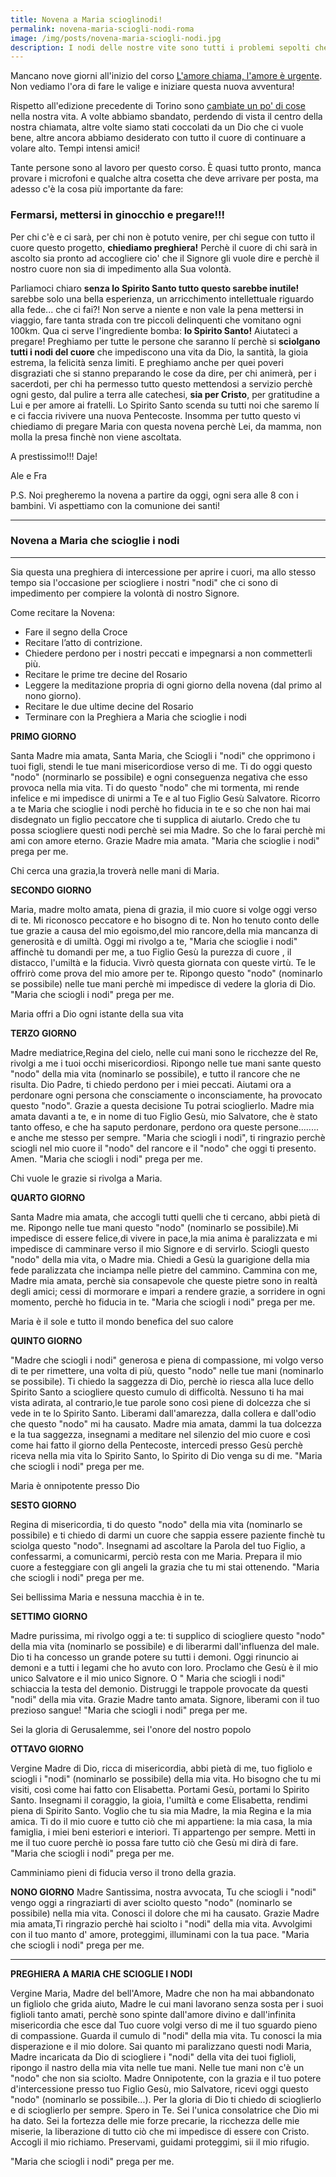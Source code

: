 ```yaml
---
title: Novena a Maria scioglinodi!
permalink: novena-maria-sciogli-nodi-roma
image: /img/posts/novena-maria-sciogli-nodi.jpg
description: I nodi delle nostre vite sono tutti i problemi sepolti che portiamo avanti negli anni, che non sappiamo come risolvere, ma che ci impediscono di accogliere pienamente la chiamata che il Signore oggi stesso ci fa. La preghiera e l'abbandono sono la cura!
---
```


Mancano nove giorni all'inizio del corso [L'amore chiama, l'amore è urgente](http://5p2p.it/l-amore-chiama-l-amore-e-urgente/). Non vediamo l'ora di fare le valige e iniziare questa nuova avventura!

Rispetto all'edizione precedente di Torino sono [cambiate un po' di cose](http://5p2p.it/dove-lui-ci-indichera) nella nostra vita. A volte abbiamo sbandato, perdendo di vista il centro della nostra chiamata, altre volte siamo stati coccolati da un Dio che ci vuole bene, altre ancora abbiamo desiderato con tutto il cuore di continuare a volare alto. Tempi intensi amici!

Tante persone sono al lavoro per questo corso. È quasi tutto pronto, manca provare i microfoni e qualche altra cosetta che deve arrivare per posta, ma adesso c'è la cosa più importante da fare:

### Fermarsi, mettersi in ginocchio e pregare!!!

Per chi c'è e ci sarà, per chi non è potuto venire, per chi segue con tutto il cuore  questo progetto, **chiediamo preghiera!** Perchè il cuore di chi sarà in ascolto sia pronto ad accogliere cio' che il Signore gli vuole dire  e perchè il nostro cuore non sia di impedimento  alla Sua volontà.

Parliamoci chiaro **senza lo Spirito Santo tutto questo sarebbe inutile!** sarebbe solo una bella esperienza, un arricchimento intellettuale riguardo alla fede... che ci fai?! Non serve a niente e non vale la pena mettersi in viaggio, fare tanta strada con tre piccoli delinquenti che vomitano ogni 100km. Qua ci serve l'ingrediente bomba: **lo Spirito Santo!** Aiutateci a pregare! Preghiamo per tutte le persone che saranno lí  perchè si **sciolgano tutti i nodi del cuore** che impediscono una vita da Dio, la santità, la gioia estrema, la felicità senza limiti. E preghiamo anche per quei poveri disgraziati che si stanno preparando le cose da dire, per chi animerà, per i sacerdoti, per chi ha permesso tutto questo mettendosi a servizio perchè ogni gesto, dal pulire a terra alle catechesi, **sia per Cristo**, per gratitudine a Lui e per amore ai fratelli. Lo Spirito Santo scenda su tutti noi che saremo lí e ci faccia rivivere una nuova Pentecoste. Insomma per tutto questo vi chiediamo di pregare Maria con questa novena perchè Lei, da mamma, non molla la presa finchè non viene ascoltata.

A prestissimo!!! Daje!

Ale e Fra

P.S. Noi pregheremo la novena a partire da oggi, ogni sera alle 8 con i bambini. Vi aspettiamo con la comunione dei santi!

---

### Novena a Maria che scioglie i nodi

---

Sia questa una preghiera di intercessione per aprire i cuori, ma allo stesso tempo sia l'occasione per sciogliere i nostri "nodi" che ci sono di impedimento per compiere la volontà di nostro Signore.

Come recitare la Novena:

- Fare il segno della Croce
- Recitare l’atto di contrizione.
- Chiedere perdono per i nostri peccati e impegnarsi a non commetterli più.
- Recitare le prime tre decine del Rosario
- Leggere la meditazione propria di ogni giorno della novena (dal primo al nono giorno).
- Recitare le due ultime decine del Rosario
- Terminare con la Preghiera a Maria che scioglie i nodi

**PRIMO GIORNO**

Santa Madre mia amata, Santa Maria, che Sciogli i "nodi" che opprimono i tuoi figli, stendi le tue mani misericordiose verso di me. Ti do oggi questo "nodo" (norminarlo se possibile) e ogni conseguenza negativa che esso provoca nella mia vita. Ti do questo "nodo" che mi tormenta, mi rende infelice e mi impedisce di unirmi a Te e al tuo Figlio Gesù Salvatore. Ricorro a te Maria che scioglie i nodi perchè ho fiducia in te e so che non hai mai disdegnato un figlio peccatore che ti supplica di aiutarlo. Credo che tu possa sciogliere questi nodi perchè sei mia Madre. So che lo farai perchè mi ami con amore eterno. Grazie Madre mia amata. "Maria che scioglie i nodi" prega per me.

Chi cerca una grazia,la troverà nelle mani di Maria.

**SECONDO GIORNO**

Maria, madre molto amata, piena di grazia, il mio cuore si volge oggi verso di te. Mi riconosco peccatore e ho bisogno di te. Non ho tenuto conto delle tue grazie a causa del mio egoismo,del mio rancore,della mia mancanza di generosità e di umiltà.
Oggi mi rivolgo a te, "Maria che scioglie i nodi" affinchè tu domandi per me, a tuo Figlio Gesù la purezza di cuore , il distacco, l'umiltà e la fiducia. Vivrò questa giornata con queste virtù. Te le offrirò come prova del mio amore per te. Ripongo questo "nodo" (nominarlo se possibile) nelle tue mani perchè mi impedisce di vedere la gloria di Dio.
"Maria che sciogli i nodi" prega per me.

Maria offri a Dio ogni istante della sua vita

**TERZO GIORNO**

Madre mediatrice,Regina del cielo, nelle cui mani sono le ricchezze del Re, rivolgi a me i tuoi occhi misericordiosi. Ripongo nelle tue mani sante questo "nodo" della mia vita (nominarlo se possibile), e tutto il rancore che ne risulta. Dio Padre, ti chiedo perdono per i miei peccati. Aiutami ora a perdonare ogni persona che consciamente o inconsciamente, ha provocato questo "nodo". Grazie a questa decisione Tu potrai scioglierlo. Madre mia amata davanti a te, e in nome di tuo Figlio Gesù, mio Salvatore, che è stato tanto offeso, e che ha saputo perdonare, perdono ora queste persone........ e anche me stesso per sempre. "Maria che sciogli i nodi", ti ringrazio perchè sciogli nel mio cuore il "nodo" del rancore e il "nodo" che oggi ti presento. Amen.
"Maria che sciogli i nodi" prega per me.

Chi vuole le grazie si rivolga a Maria.

**QUARTO GIORNO**

Santa Madre mia amata, che accogli tutti quelli che ti cercano, abbi pietà di me. Ripongo nelle tue mani questo "nodo" (nominarlo se possibile).Mi impedisce di essere felice,di vivere in pace,la mia anima è paralizzata e mi impedisce di camminare verso il mio Signore e di servirlo. Sciogli questo "nodo" della mia vita, o Madre mia. Chiedi a Gesù la guarigione della mia fede paralizzata che inciampa nelle pietre del cammino. Cammina con me, Madre mia amata, perchè sia consapevole che queste pietre sono in realtà degli amici; cessi di mormorare e impari a rendere grazie, a sorridere in ogni momento, perchè ho fiducia in te.
"Maria che sciogli i nodi" prega per me.

Maria è il sole e tutto il mondo benefica del suo calore

**QUINTO GIORNO**

"Madre che sciogli i nodi" generosa e piena di compassione, mi volgo verso di te per rimettere, una volta di più, questo "nodo" nelle tue mani (nominarlo se possibile). Ti chiedo la saggezza di Dio, perchè io riesca alla luce dello Spirito Santo a sciogliere questo cumulo di difficoltà. Nessuno ti ha mai vista adirata, al contrario,le tue parole sono così piene di dolcezza che si vede in te lo Spirito Santo. Liberami dall'amarezza, dalla collera e dall'odio che questo "nodo" mi ha causato. Madre mia amata, dammi la tua dolcezza e la tua saggezza, insegnami a meditare nel silenzio del mio cuore e così come hai fatto il giorno della Pentecoste, intercedi presso Gesù perchè riceva nella mia vita lo Spirito Santo, lo Spirito di Dio venga su di me.
"Maria che sciogli i nodi" prega per me.

Maria è onnipotente presso Dio

**SESTO GIORNO**

Regina di misericordia, ti do questo "nodo" della mia vita (nominarlo se possibile) e ti chiedo di darmi un cuore che sappia essere paziente finchè tu sciolga questo "nodo". Insegnami ad ascoltare la Parola del tuo Figlio, a confessarmi, a comunicarmi, perciò resta con me Maria. Prepara il mio cuore a festeggiare con gli angeli la grazia che tu mi stai ottenendo.
"Maria che sciogli i nodi" prega per me.

Sei bellissima Maria e nessuna macchia è in te.

**SETTIMO GIORNO**

Madre purissima, mi rivolgo oggi a te: ti supplico di sciogliere questo "nodo" della mia vita
(nominarlo se possibile) e di liberarmi dall'influenza del male. Dio ti ha concesso un grande potere su tutti i demoni. Oggi rinuncio ai demoni e a tutti i legami che ho avuto con loro. Proclamo che Gesù è il mio unico Salvatore e il mio unico Signore. O " Maria che sciogli i nodi" schiaccia la testa del demonio. Distruggi le trappole provocate da questi "nodi" della mia vita. Grazie Madre tanto amata. Signore, liberami con il tuo prezioso sangue!
"Maria che sciogli i nodi" prega per me.

Sei la gloria di Gerusalemme, sei l'onore del nostro popolo

**OTTAVO GIORNO**

Vergine Madre di Dio, ricca di misericordia, abbi pietà di me, tuo figliolo e sciogli i "nodi" (nominarlo se possibile) della mia vita. Ho bisogno che tu mi visiti, così come hai fatto con Elisabetta. Portami Gesù, portami lo Spirito Santo. Insegnami il coraggio, la gioia, l'umiltà e come Elisabetta, rendimi piena di Spirito Santo. Voglio che tu sia mia Madre, la mia Regina e la mia amica. Ti do il mio cuore e tutto ciò che mi appartiene: la mia casa, la mia famiglia, i miei beni esteriori e interiori. Ti appartengo per sempre. Metti in me il tuo cuore perchè io possa fare tutto ciò che Gesù mi dirà di fare.
"Maria che sciogli i nodi" prega per me.

Camminiamo pieni di fiducia verso il trono della grazia.

**NONO GIORNO**
Madre Santissima, nostra avvocata, Tu che sciogli i "nodi" vengo oggi a ringraziarti di aver sciolto questo "nodo" (nominarlo se possibile) nella mia vita. Conosci il dolore che mi ha causato. Grazie Madre mia amata,Ti ringrazio perchè hai sciolto i "nodi" della mia vita. Avvolgimi con il tuo manto d' amore, proteggimi, illuminami con la tua pace.
"Maria che sciogli i nodi" prega per me.

---

**PREGHIERA A MARIA CHE SCIOGLIE I NODI**

Vergine Maria, Madre del bell'Amore, Madre che non ha mai abbandonato un figliolo che grida aiuto, Madre le cui mani lavorano senza sosta per i suoi figlioli tanto amati, perchè sono spinte dall'amore divino e dall'infinita misericordia che esce dal Tuo cuore volgi verso di me il tuo sguardo pieno di compassione. Guarda il cumulo di "nodi" della mia vita.
Tu conosci la mia disperazione e il mio dolore. Sai quanto mi paralizzano questi nodi Maria, Madre incaricata da Dio di sciogliere i "nodi" della vita dei tuoi figlioli, ripongo il nastro della mia vita nelle tue mani. Nelle tue mani non c'è un "nodo" che non sia sciolto.
Madre Onnipotente, con la grazia e il tuo potere d'intercessione presso tuo Figlio Gesù, mio Salvatore, ricevi oggi questo "nodo" (nominarlo se possibile...). Per la gloria di Dio ti chiedo di scioglierlo e di scioglierlo per sempre. Spero in Te.
Sei l'unica consolatrice che Dio mi ha dato. Sei la fortezza delle mie forze precarie, la ricchezza delle mie miserie, la liberazione di tutto ciò che mi impedisce di essere con Cristo.
Accogli il mio richiamo. Preservami, guidami proteggimi, sii il mio rifugio.

"Maria che sciogli i nodi" prega per me.